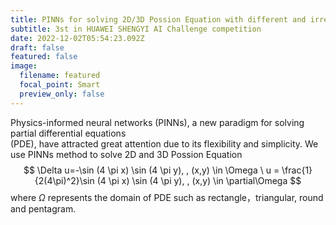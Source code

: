 ```yaml
---
title: PINNs for solving 2D/3D Possion Equation with different and irregular boundary
subtitle: 3st in HUAWEI SHENGYI AI Challenge competition
date: 2022-12-02T05:54:23.092Z
draft: false
featured: false
image:
  filename: featured
  focal_point: Smart
  preview_only: false
---
```

<!--StartFragment-->

Physics-informed neural networks (PINNs), a new paradigm for solving partial differential equations\
(PDE), have attracted great attention due to its flexibility and simplicity. We use PINNs method to solve 2D and 3D Possion Equation $$
\Delta u=-\sin (4 \pi x) \sin (4 \pi y),  , (x,y) \in \Omega \
u = \frac{1}{2(4\pi)^2}\sin (4 \pi x) \sin (4 \pi y),  , (x,y) \in \partial\Omega
$$ where $\Omega$ represents the domain of PDE such as rectangle，triangular, round and pentagram.

<!--EndFragment-->